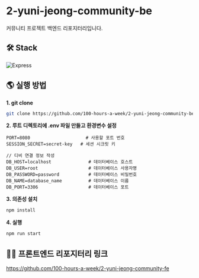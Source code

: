 # 2-yuni-jeong-community-be
커뮤니티 프로젝트 백엔드 리포지터리입니다.

## 🛠️ Stack
![Express](https://img.shields.io/badge/Express-000000?style=for-the-badge&logo=express&logoColor=white)

## 🌎 실행 방법
**1. git clone**
```bash
git clone https://github.com/100-hours-a-week/2-yuni-jeong-community-be.git
```

**2. 루트 디렉토리에 .env 파일 만들고 환경변수 설정**
```env
PORT=8080                     # 사용할 포트 번호
SESSION_SECRET=secret-key   # 세션 시크릿 키

// 디비 연결 정보 작성
DB_HOST=localhost              # 데이터베이스 호스트
DB_USER=root                   # 데이터베이스 사용자명
DB_PASSWORD=password           # 데이터베이스 비밀번호
DB_NAME=database_name          # 데이터베이스 이름
DB_PORT=3306                   # 데이터베이스 포트
```

**3. 의존성 설치**
```bash
npm install
```

**4. 실행**
```bash
npm run start
```

## 👨‍💻 프론트엔드 리포지터리 링크
https://github.com/100-hours-a-week/2-yuni-jeong-community-fe
